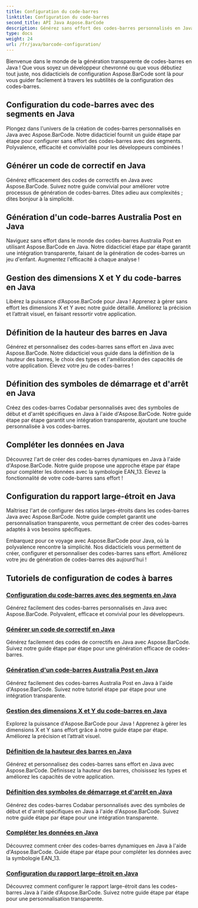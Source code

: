 ```yaml
---
title: Configuration du code-barres
linktitle: Configuration du code-barres
second_title: API Java Aspose.BarCode
description: Générez sans effort des codes-barres personnalisés en Java avec Aspose.BarCode. Améliorez l’efficacité et la convivialité des développeurs grâce à nos didacticiels polyvalents.
type: docs
weight: 24
url: /fr/java/barcode-configuration/
---
```


Bienvenue dans le monde de la génération transparente de codes-barres en Java ! Que vous soyez un développeur chevronné ou que vous débutiez tout juste, nos didacticiels de configuration Aspose.BarCode sont là pour vous guider facilement à travers les subtilités de la configuration des codes-barres.

## Configuration du code-barres avec des segments en Java

Plongez dans l'univers de la création de codes-barres personnalisés en Java avec Aspose.BarCode. Notre didacticiel fournit un guide étape par étape pour configurer sans effort des codes-barres avec des segments. Polyvalence, efficacité et convivialité pour les développeurs combinées !

## Générer un code de correctif en Java

Générez efficacement des codes de correctifs en Java avec Aspose.BarCode. Suivez notre guide convivial pour améliorer votre processus de génération de codes-barres. Dites adieu aux complexités ; dites bonjour à la simplicité.

## Génération d'un code-barres Australia Post en Java

Naviguez sans effort dans le monde des codes-barres Australia Post en utilisant Aspose.BarCode en Java. Notre didacticiel étape par étape garantit une intégration transparente, faisant de la génération de codes-barres un jeu d'enfant. Augmentez l'efficacité à chaque analyse !

## Gestion des dimensions X et Y du code-barres en Java

Libérez la puissance d’Aspose.BarCode pour Java ! Apprenez à gérer sans effort les dimensions X et Y avec notre guide détaillé. Améliorez la précision et l’attrait visuel, en faisant ressortir votre application.

## Définition de la hauteur des barres en Java

Générez et personnalisez des codes-barres sans effort en Java avec Aspose.BarCode. Notre didacticiel vous guide dans la définition de la hauteur des barres, le choix des types et l'amélioration des capacités de votre application. Élevez votre jeu de codes-barres !

## Définition des symboles de démarrage et d'arrêt en Java

Créez des codes-barres Codabar personnalisés avec des symboles de début et d'arrêt spécifiques en Java à l'aide d'Aspose.BarCode. Notre guide étape par étape garantit une intégration transparente, ajoutant une touche personnalisée à vos codes-barres.

## Compléter les données en Java

Découvrez l'art de créer des codes-barres dynamiques en Java à l'aide d'Aspose.BarCode. Notre guide propose une approche étape par étape pour compléter les données avec la symbologie EAN_13. Élevez la fonctionnalité de votre code-barres sans effort !

## Configuration du rapport large-étroit en Java

Maîtrisez l'art de configurer des ratios larges-étroits dans les codes-barres Java avec Aspose.BarCode. Notre guide complet garantit une personnalisation transparente, vous permettant de créer des codes-barres adaptés à vos besoins spécifiques.

Embarquez pour ce voyage avec Aspose.BarCode pour Java, où la polyvalence rencontre la simplicité. Nos didacticiels vous permettent de créer, configurer et personnaliser des codes-barres sans effort. Améliorez votre jeu de génération de codes-barres dès aujourd'hui !
## Tutoriels de configuration de codes à barres
### [Configuration du code-barres avec des segments en Java](./configuring-barcode-segments/)
Générez facilement des codes-barres personnalisés en Java avec Aspose.BarCode. Polyvalent, efficace et convivial pour les développeurs.
### [Générer un code de correctif en Java](./generating-patch-code/)
Générez facilement des codes de correctifs en Java avec Aspose.BarCode. Suivez notre guide étape par étape pour une génération efficace de codes-barres.
### [Génération d'un code-barres Australia Post en Java](./generating-australia-post-barcode/)
Générez facilement des codes-barres Australia Post en Java à l'aide d'Aspose.BarCode. Suivez notre tutoriel étape par étape pour une intégration transparente.
### [Gestion des dimensions X et Y du code-barres en Java](./managing-x-y-dimension-barcode/)
Explorez la puissance d'Aspose.BarCode pour Java ! Apprenez à gérer les dimensions X et Y sans effort grâce à notre guide étape par étape. Améliorez la précision et l’attrait visuel.
### [Définition de la hauteur des barres en Java](./setting-bars-height/)
Générez et personnalisez des codes-barres sans effort en Java avec Aspose.BarCode. Définissez la hauteur des barres, choisissez les types et améliorez les capacités de votre application.
### [Définition des symboles de démarrage et d'arrêt en Java](./setting-start-stop-symbols/)
Générez des codes-barres Codabar personnalisés avec des symboles de début et d'arrêt spécifiques en Java à l'aide d'Aspose.BarCode. Suivez notre guide étape par étape pour une intégration transparente.
### [Compléter les données en Java](./supplementing-data/)
Découvrez comment créer des codes-barres dynamiques en Java à l'aide d'Aspose.BarCode. Guide étape par étape pour compléter les données avec la symbologie EAN_13.
### [Configuration du rapport large-étroit en Java](./configuring-wide-narrow-ratio/)
Découvrez comment configurer le rapport large-étroit dans les codes-barres Java à l'aide d'Aspose.BarCode. Suivez notre guide étape par étape pour une personnalisation transparente.